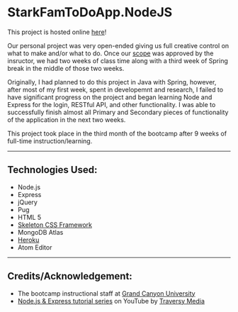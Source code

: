 # StarkFamToDoApp.NodeJS

This project is hosted online [here](https://tws-app01.herokuapp.com/)!

Our personal project was very open-ended giving us full creative control on what to make and/or what to do. Once our [scope](https://docs.google.com/document/d/1CXKu2SBiXJTveR-7KPmo8l-QiKO1IWxiq9o06056mg0/edit?usp=sharing) was approved by the insructor, we had two weeks of class time along with a third week of Spring break in the middle of those two weeks.  

Originally, I had planned to do this project in Java with Spring, however, after most of my first week, spent in developemnt and research, I failed to have significant progress on the project and began learning Node and Express for the login, RESTful API, and other functionality.  I was able to successfully finish almost all Primary and Secondary pieces of functionality of the application in the next two weeks.

This project took place in the third month of the bootcamp after 9 weeks of full-time instruction/learning.  

---
## Technologies Used:

- Node.js
- Express
- jQuery
- Pug
- HTML 5
- [Skeleton CSS Framework](http://getskeleton.com/)
- MongoDB Atlas
- [Heroku](https://www.heroku.com/)
- Atom Editor

---
## Credits/Acknowledgement:

- The bootcamp instructional staff at [Grand Canyon University](https://www.gcu.edu/degree-programs/java-programming-certificate)
- [Node.js & Express tutorial series](https://www.youtube.com/playlist?list=PLillGF-RfqbYRpji8t4SxUkMxfowG4Kqp) on YouTube by [Traversy Media](https://www.youtube.com/channel/UC29ju8bIPH5as8OGnQzwJyA)
